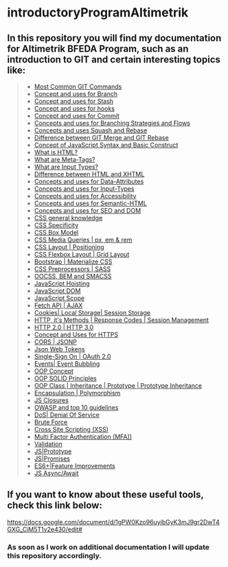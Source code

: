 # introductoryProgramAltimetrik

## In this repository you will find my documentation for Altimetrik BFEDA Program, such as an introduction to GIT and certain interesting topics like:





>   * [Most Common GIT Commands](#Most-Common-GIT-Commands)
>   * [Concept and uses for Branch](#Concept-and-uses-for-Branch)
>   * [Concept and uses for Stash](#Concept-and-uses-for-Stash)
>   * [Concept and uses for hooks](#hooks)
>   * [Concept and uses for Commit](#Concept-and-uses-for-Commit)
>   * [Concepts and uses for Branching Strategies and Flows](#Concepts-and-uses-for-Branching-Strategies-and-Flows)
>   * [Concepts and uses Squash and Rebase](#Concepts-and-uses-for-Squash-and-Rebase)
>   * [Difference between GIT Merge and GIT Rebase](#Difference-between-GIT-Merge-and-GIT-Rebase)
>   * [Concept of JavaScript Syntax and Basic Construct](#Concept-of-JavaScript-Syntax-and-Basic-Construct)
>   * [What is HTML?](#What-is-HTML?)
>   * [What are Meta-Tags?](#What-are-Meta-Tags?)
>   * [What are Input Types?](#What-are-Input-Types?)
>   * [Difference between HTML and XHTML](#Difference-between-HTML-and-XHTML)
>   * [Concepts and uses for Data-Attributes](#Concepts-and-uses-for-Data-Attributes)
>   * [Concepts and uses for Input-Types](#Concepts-and-uses-for-Input-Types)
>   * [Concepts and uses for Accessibility](#Concepts-and-uses-for-Accessibility)
>   * [Concepts and uses for Semantic-HTML](#Concepts-and-uses-for-Semantic-HTML)
>   * [Concepts and uses for SEO and DOM](#Concepts-and-uses-for-SEO-and-DOM)
>   * [CSS general knowledge](#CSS-general-knowledge)
>   * [CSS Specificity](#CSS-Specificity)
>   * [CSS Box Model](#CSS-Box-model)
>   * [CSS Media Queries | px, em & rem](#Media-Queries-px-em-&-rem)
>   * [CSS Layout | Positioning](#CSS-Layout-|-Positioning)
>   * [CSS Flexbox Layout | Grid Layout](#CSS-Flexbox-Layout-|-Grid-Layout) 
>   * [Bootstrap | Materialize CSS](#Bootstrap-|-Materialize-CSS)
>   * [CSS Preprocessors | SASS](#Preprocessors-|-SASS)
>   * [OOCSS, BEM and SMACSS](#OOCSS-BEM-and-SMACSS)
>   * [JavaScript Hoisting](#JavaScript-Hoisting)
>   * [JavaScript DOM](#JavaScript-DOM)
>   * [JavaScript Scope](#JavaScript-Scope)
>   * [Fetch API | AJAX](#Fetch-API-AJAX)
>   * [Cookies| Local Storage| Session Storage](#Cookies-|-Local-Storage-|-Session-Storage)
>   * [HTTP, it's Methods | Response Codes | Session Management](#HTTP-its-Methods-|-Response-Codes-|-Session-Management)
>   * [HTTP 2.0 | HTTP 3.0](#HTTP-2.0-HTTP-|-3.0)
>   * [Concept and Uses for HTTPS](#Concepts-and-Uses-for-HTTPS)
>   * [CORS | JSONP](#CORS-|-JSONP)
>   * [Json Web Tokens](#Json-Web-Tokens)
>   * [Single-Sign On | OAuth 2.0](#Single-Sign-On-Oauth-2-0)
>   * [Events| Event Bubbling](#Events-Event-Bubbling)
>   * [OOP Concept](#OOP-Concept)
>   * [OOP SOLID Principles](#OOP-SOLID-Principles)
>   * [OOP Class | Inheritance | Prototype | Prototype Inheritance](#OOP-Class-|-Inheritance-|-Prototype-|-Prototype-Inheritance)
>   * [Encapsulation | Polymorphism](#Encapsulation-|-Polymorphism)
>   * [JS Closures](#Closures)
>   * [OWASP and top 10 guidelines](#OWASP-and-top-10-guidelines)
>   * [DoS| Denial Of Service](#DoS-|-Denial-Of-Service)
>   * [Brute Force](#Brute-Force)
>   * [Cross Site Scripting (XSS)](#Cross-Site-Scripting-XSS)
>   * [Multi Factor Authentication (MFA))](#Multi-Factor-Authentication-(MFA))
>   * [Validation](#Validation)
>   * [JS|Prototype](#JS-Prototype)
>   * [JS|Promises](#JS-Promises)
>   * [ES6+|Feature Improvements](#ES6+-|-Feature-Improvements)
>   * [JS Async/Await](#JS-Async-/-Await)




## If you want to know about these useful tools, check this link below:
 <https://docs.google.com/document/d/1gPW0Kzo96uyjbGyK3mJ9gr2DwT4GXG_CiM5T1v2e430/edit#>




### As soon as I work on additional documentation I will update this repository accordingly.



